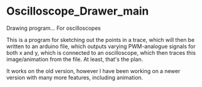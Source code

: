 # Oscilloscope_Drawer_main
Drawing program... For oscilloscopes

This is a program for sketching out the points in a trace,
which will then be written to an arduino file,
which outputs varying PWM-analogue signals for both x and y,
which is connected to an oscilloscope,
which then traces this image/animation from the file.
At least, that's the plan.

It works on the old version, however I have been working on a newer version with many more features, including animation.
